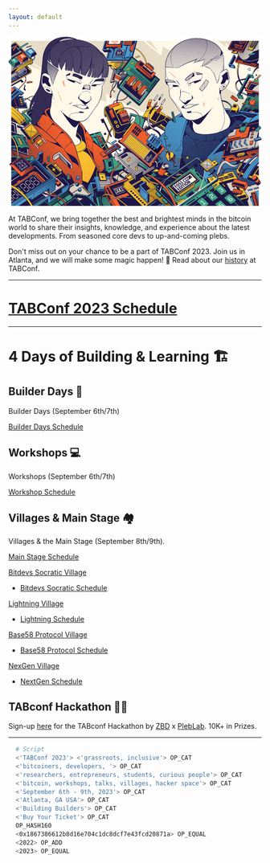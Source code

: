 ```yaml
---
layout: default
---
```


<a><img src="assets/img/nogood/stickers/NG_TABConf_FullColor_OffWhite.png"></a>

At TABConf, we bring together the best and brightest minds in the bitcoin world to share their insights, knowledge, and experience about the latest developments. From seasoned core devs to up-and-coming plebs.

Don't miss out on your chance to be a part of TABConf 2023. Join us in Atlanta, and we will make some magic happen! 🤘
Read about our [history](./history.md) at TABConf. 

*** 

# [TABConf 2023 Schedule](https://github.com/orgs/TABConf/projects/1)

*** 

# 4 Days of Building & Learning 🏗️

## Builder Days 🔨  
  
Builder Days (September 6th/7th)

[Builder Days Schedule](https://github.com/orgs/TABConf/projects/1/views/5)

## Workshops 💻

Workshops (September 6th/7th)

[Workshop Schedule](https://github.com/orgs/TABConf/projects/1/views/4)

## Villages & Main Stage 🏘️

Villages & the Main Stage (September 8th/9th). 

[Main Stage Schedule](https://github.com/orgs/TABConf/projects/1/views/6)

[Bitdevs Socratic Village](./villages/socratic.md)

- [Bitdevs Socratic Schedule](https://github.com/orgs/TABConf/projects/1/views/7)

[Lightning Village](./villages/lightning.md)

- [Lightning Schedule](https://github.com/orgs/TABConf/projects/1/views/8)

[Base58 Protocol Village](./villages/base58.md)

- [Base58 Protocol Schedule](https://github.com/orgs/TABConf/projects/1/views/9)

[NexGen Village](./villages/nextgen.md)

- [NextGen Schedule](https://github.com/orgs/TABConf/projects/1/views/10)

## TABconf Hackathon 🧑‍💻

Sign-up [here](https://tabconf.zbd.gg) for the TABconf Hackathon by [ZBD](https://zebedee.io) x [PlebLab](https://pleblab.com).
10K+ in Prizes.


*** 

```sh
  # Script
  <'TABConf 2023'> <'grassroots, inclusive'> OP_CAT
  <'bitcoiners, developers, '> OP_CAT
  <'researchers, entrepreneurs, students, curious people'> OP_CAT
  <'bitcoin, workshops, talks, villages, hacker space'> OP_CAT
  <'September 6th - 9th, 2023'> OP_CAT
  <'Atlanta, GA USA'> OP_CAT
  <'Building Builders'> OP_CAT
  <'Buy Your Ticket'> OP_CAT
  OP_HASH160
  <0x1867386612b8d16e704c1dc8dcf7e43fcd20871a> OP_EQUAL
  <2022> OP_ADD
  <2023> OP_EQUAL
```
